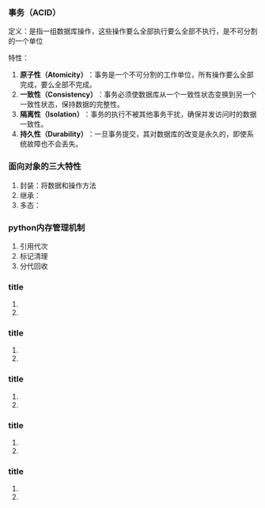 ### 事务（ACID）

定义：是指一组数据库操作，这些操作要么全部执行要么全部不执行，是不可分割的一个单位

特性：

1. ‌**原子性（Atomicity）**‌：事务是一个不可分割的工作单位，所有操作要么全部完成，要么全部不完成。
2. ‌**一致性（Consistency）**‌：事务必须使数据库从一个一致性状态变换到另一个一致性状态，保持数据的完整性。
3. ‌**隔离性（Isolation）**‌：事务的执行不被其他事务干扰，确保并发访问时的数据一致性。
4. ‌**持久性（Durability）**‌：一旦事务提交，其对数据库的改变是永久的，即使系统故障也不会丢失。

### 面向对象的三大特性

1. 封装：将数据和操作方法
2. 继承：
3. 多态：

### python内存管理机制

1. 引用代次
2. 标记清理
3. 分代回收

### title

1. 
2. 

### title

1. 
2. 

### title

1. 
2. 

### title

1. 
2. 

### title

1. 
2. 



